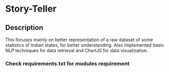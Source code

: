 # Story-Teller

## Description
This focuses mainly on better representation of a raw dataset of some statistics of Indian states, for better understanding.
Also implemented basic NLP techniques for data retrieval and ChartJS for data visualization.

### Check requirements.txt for modules requirement



